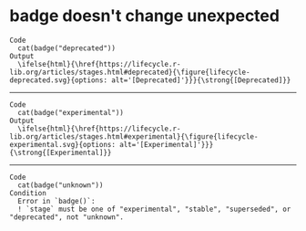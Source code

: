 # badge doesn't change unexpected

    Code
      cat(badge("deprecated"))
    Output
      \ifelse{html}{\href{https://lifecycle.r-lib.org/articles/stages.html#deprecated}{\figure{lifecycle-deprecated.svg}{options: alt='[Deprecated]'}}}{\strong{[Deprecated]}}

---

    Code
      cat(badge("experimental"))
    Output
      \ifelse{html}{\href{https://lifecycle.r-lib.org/articles/stages.html#experimental}{\figure{lifecycle-experimental.svg}{options: alt='[Experimental]'}}}{\strong{[Experimental]}}

---

    Code
      cat(badge("unknown"))
    Condition
      Error in `badge()`:
      ! `stage` must be one of "experimental", "stable", "superseded", or "deprecated", not "unknown".

